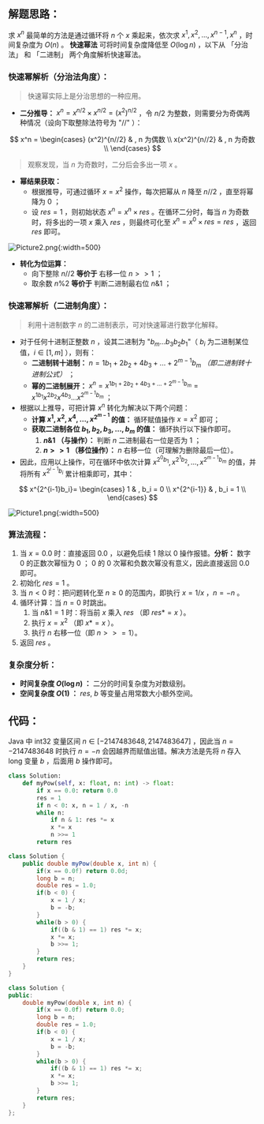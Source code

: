 ## 解题思路：

求 $x^n$ 最简单的方法是通过循环将 $n$ 个 $x$ 乘起来，依次求 $x^1, x^2, ..., x^{n-1}, x^n$ ，时间复杂度为 $O(n)$ 。
**快速幂法** 可将时间复杂度降低至 $O(\log n)$ ，以下从 「分治法」 和 「二进制」 两个角度解析快速幂法。

### 快速幂解析（分治法角度）：

> 快速幂实际上是分治思想的一种应用。

- **二分推导：** $x^n = x^{n/2} \times x^{n/2} = (x^2)^{n/2}$ ，令 $n/2$ 为整数，则需要分为奇偶两种情况（设向下取整除法符号为 "$//$" ）：

$$
x^n =
\begin{cases}
 (x^2)^{n//2} & , n 为偶数 \\
 x(x^2)^{n//2} & , n 为奇数  \\
\end{cases}
$$

> 观察发现，当 $n$ 为奇数时，二分后会多出一项 $x$ 。

- **幂结果获取：**
  - 根据推导，可通过循环 $x = x^2$ 操作，每次把幂从 $n$ 降至 $n//2$ ，直至将幂降为 $0$ ；
  - 设 $res=1$ ，则初始状态 $x^n = x^n \times res$ 。在循环二分时，每当 $n$ 为奇数时，将多出的一项 $x$ 乘入 $res$ ，则最终可化至 $x^n = x^0 \times res = res$ ，返回 $res$ 即可。

![Picture2.png](https://pic.leetcode-cn.com/1599885604-YzlkAN-Picture2.png){:width=500}

- **转化为位运算：**
  - 向下整除 $n // 2$  **等价于** 右移一位 $n >> 1$ ；
  - 取余数 $n \% 2$ **等价于** 判断二进制最右位 $n \& 1$ ；

### 快速幂解析（二进制角度）：

> 利用十进制数字 $n$ 的二进制表示，可对快速幂进行数学化解释。

- 对于任何十进制正整数 $n$ ，设其二进制为 "$b_m...b_3b_2b_1$"（ $b_i$ 为二进制某位值，$i \in [1,m]$ ），则有：
  - **二进制转十进制：** $n = 1b_1 + 2b_2 + 4b_3 + ... + 2^{m-1}b_m$ *（即二进制转十进制公式）* ；
  - **幂的二进制展开：** $x^n = x^{1b_1 + 2b_2 + 4b_3 + ... + 2^{m-1}b_m} = x^{1b_1}x^{2b_2}x^{4b_3}...x^{2^{m-1}b_m}$  ；
- 根据以上推导，可把计算 $x^n$ 转化为解决以下两个问题：
  - **计算 $x^1, x^2, x^4, ..., x^{2^{m-1}}$ 的值：** 循环赋值操作 $x = x^2$ 即可；
  - **获取二进制各位 $b_1, b_2, b_3, ..., b_m$ 的值：** 循环执行以下操作即可。
    1. **$n \& 1$ （与操作）：** 判断 $n$ 二进制最右一位是否为 $1$ ；
    2. **$n>>1$  （移位操作）：** $n$ 右移一位（可理解为删除最后一位）。
- 因此，应用以上操作，可在循环中依次计算 $x^{2^{0}b_1}, x^{2^{1}b_2}, ..., x^{2^{m-1}b_m}$ 的值，并将所有 $x^{2^{i-1}b_i}$ 累计相乘即可，其中：

$$
x^{2^{i-1}b_i}=
\begin{cases}
 1 & , b_i = 0 \\
 x^{2^{i-1}} & , b_i = 1 \\
\end{cases}
$$

![Picture1.png](https://pic.leetcode-cn.com/1599885604-yDzVYK-Picture1.png){:width=500}

### 算法流程：

1. 当 $x = 0.0$ 时：直接返回 $0.0$ ，以避免后续 $1$ 除以 $0$ 操作报错。**分析：** 数字 $0$ 的正数次幂恒为 $0$ ； $0$ 的 $0$ 次幂和负数次幂没有意义，因此直接返回 $0.0$ 即可。
2. 初始化 $res = 1$ 。
3. 当 $n < 0$ 时：把问题转化至 $n \geq 0$ 的范围内，即执行 $x = 1/x$ ，$n = - n$ 。
4. 循环计算：当 $n = 0$ 时跳出。
   1. 当 $n \& 1 = 1$ 时：将当前 $x$ 乘入 $res$ （即 $res *= x$ ）。
   2. 执行 $x = x^2$ （即 $x *= x$ ）。
   3. 执行 $n$ 右移一位（即 $n >>= 1$）。
5. 返回 $res$ 。

### 复杂度分析：

- **时间复杂度 $O(\log n)$ ：** 二分的时间复杂度为对数级别。 
- **空间复杂度 $O(1)$ ：** $res$, $b$ 等变量占用常数大小额外空间。

## 代码：

Java 中 int32 变量区间 $n \in [-2147483648, 2147483647]$ ，因此当 $n = -2147483648$ 时执行 $n = -n$ 会因越界而赋值出错。解决方法是先将 $n$ 存入 long 变量 $b$ ，后面用 $b$ 操作即可。

```Python []
class Solution:
    def myPow(self, x: float, n: int) -> float:
        if x == 0.0: return 0.0
        res = 1
        if n < 0: x, n = 1 / x, -n
        while n:
            if n & 1: res *= x
            x *= x
            n >>= 1
        return res
```

```Java []
class Solution {
    public double myPow(double x, int n) {
        if(x == 0.0f) return 0.0d;
        long b = n;
        double res = 1.0;
        if(b < 0) {
            x = 1 / x;
            b = -b;
        }
        while(b > 0) {
            if((b & 1) == 1) res *= x;
            x *= x;
            b >>= 1;
        }
        return res;
    }
}
```

```C++ []
class Solution {
public:
    double myPow(double x, int n) {
        if(x == 0.0f) return 0.0;
        long b = n;
        double res = 1.0;
        if(b < 0) {
            x = 1 / x;
            b = -b;
        }
        while(b > 0) {
            if((b & 1) == 1) res *= x;
            x *= x;
            b >>= 1;
        }
        return res;
    }
};
```
